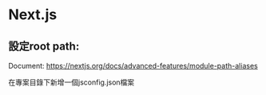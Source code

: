 # Next.js
## 設定root path:
Document:
https://nextjs.org/docs/advanced-features/module-path-aliases

在專案目錄下新增一個jsconfig.json檔案